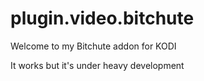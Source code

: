 # plugin.video.bitchute

Welcome to my Bitchute addon for KODI

It works but it's under heavy development